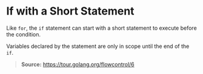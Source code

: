 # If with a Short Statement

Like `for`, the `if` statement can start with a short statement to execute before the condition.

Variables declared by the statement are only in scope until the end of the `if`.

> **Source:** https://tour.golang.org/flowcontrol/6
